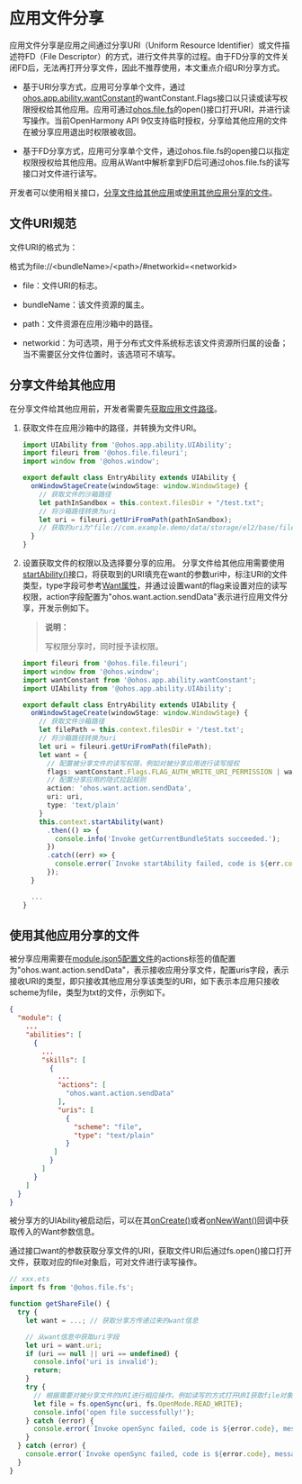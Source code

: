 # 应用文件分享

应用文件分享是应用之间通过分享URI（Uniform Resource Identifier）或文件描述符FD（File Descriptor）的方式，进行文件共享的过程。由于FD分享的文件关闭FD后，无法再打开分享文件，因此不推荐使用，本文重点介绍URI分享方式。

- 基于URI分享方式，应用可分享单个文件，通过[ohos.app.ability.wantConstant](../reference/apis/js-apis-app-ability-wantConstant.md#wantconstantflags)的wantConstant.Flags接口以只读或读写权限授权给其他应用。应用可通过[ohos.file.fs](../reference/apis/js-apis-file-fs.md#fsopen)的open()接口打开URI，并进行读写操作。当前OpenHarmony API 9仅支持临时授权，分享给其他应用的文件在被分享应用退出时权限被收回。

- 基于FD分享方式，应用可分享单个文件，通过ohos.file.fs的open接口以指定权限授权给其他应用。应用从Want中解析拿到FD后可通过ohos.file.fs的读写接口对文件进行读写。

开发者可以使用相关接口，[分享文件给其他应用](#分享文件给其他应用)或[使用其他应用分享的文件](#使用其他应用分享的文件)。

## 文件URI规范

文件URI的格式为：

  格式为file://&lt;bundleName&gt;/&lt;path&gt;/\#networkid=&lt;networkid&gt;
- file：文件URI的标志。

- bundleName：该文件资源的属主。

- path：文件资源在应用沙箱中的路径。

- networkid：为可选项，用于分布式文件系统标志该文件资源所归属的设备；当不需要区分文件位置时，该选项可不填写。

## 分享文件给其他应用

在分享文件给其他应用前，开发者需要先[获取应用文件路径](../application-models/application-context-stage.md#获取应用开发路径)。

1. 获取文件在应用沙箱中的路径，并转换为文件URI。
     
   ```ts
   import UIAbility from '@ohos.app.ability.UIAbility';
   import fileuri from '@ohos.file.fileuri';
   import window from '@ohos.window';
   
   export default class EntryAbility extends UIAbility {
     onWindowStageCreate(windowStage: window.WindowStage) {
       // 获取文件的沙箱路径
       let pathInSandbox = this.context.filesDir + "/test.txt";
       // 将沙箱路径转换为uri
       let uri = fileuri.getUriFromPath(pathInSandbox);
       // 获取的uri为"file://com.example.demo/data/storage/el2/base/files/test.txt"
     }
   }
   ```

2. 设置获取文件的权限以及选择要分享的应用。
   分享文件给其他应用需要使用[startAbility()](../reference/apis/js-apis-inner-application-uiAbilityContext.md#uiabilitycontextstartability)接口，将获取到的URI填充在want的参数uri中，标注URI的文件类型，type字段可参考[Want属性](../reference/apis/js-apis-app-ability-want.md#属性)，并通过设置want的flag来设置对应的读写权限，action字段配置为"ohos.want.action.sendData"表示进行应用文件分享，开发示例如下。

   > **说明：**
   >
   > 写权限分享时，同时授予读权限。
 
   ```ts
   import fileuri from '@ohos.file.fileuri';
   import window from '@ohos.window';
   import wantConstant from '@ohos.app.ability.wantConstant';
   import UIAbility from '@ohos.app.ability.UIAbility';
   
   export default class EntryAbility extends UIAbility {
     onWindowStageCreate(windowStage: window.WindowStage) {
       // 获取文件沙箱路径
       let filePath = this.context.filesDir + '/test.txt';
       // 将沙箱路径转换为uri
       let uri = fileuri.getUriFromPath(filePath);
       let want = {
         // 配置被分享文件的读写权限，例如对被分享应用进行读写授权
         flags: wantConstant.Flags.FLAG_AUTH_WRITE_URI_PERMISSION | wantConstant.Flags.FLAG_AUTH_READ_URI_PERMISSION,
         // 配置分享应用的隐式拉起规则
         action: 'ohos.want.action.sendData',
         uri: uri,
         type: 'text/plain'
       }
       this.context.startAbility(want)
         .then(() => {
           console.info('Invoke getCurrentBundleStats succeeded.');
         })
         .catch((err) => {
           console.error(`Invoke startAbility failed, code is ${err.code}, message is ${err.message}`);
         });
     }
   
     ...
   }
   ```

## 使用其他应用分享的文件

被分享应用需要在[module.json5配置文件](../quick-start/module-configuration-file.md)的actions标签的值配置为"ohos.want.action.sendData"，表示接收应用分享文件，配置uris字段，表示接收URI的类型，即只接收其他应用分享该类型的URI，如下表示本应用只接收scheme为file，类型为txt的文件，示例如下。
  
```json
{
  "module": {
    ...
    "abilities": [
      {
        ...
        "skills": [
          {
            ...
            "actions": [
              "ohos.want.action.sendData"
            ],
            "uris": [
              {
                "scheme": "file",
                "type": "text/plain"
              }
           ]
          }
        ]
      }
    ]
  }
}
```

被分享方的UIAbility被启动后，可以在其[onCreate()](../reference/apis/js-apis-app-ability-uiAbility.md#uiabilityoncreate)或者[onNewWant()](../reference/apis/js-apis-app-ability-uiAbility.md#uiabilityonnewwant)回调中获取传入的Want参数信息。

通过接口want的参数获取分享文件的URI，获取文件URI后通过fs.open()接口打开文件，获取对应的file对象后，可对文件进行读写操作。

  
```ts
// xxx.ets
import fs from '@ohos.file.fs';

function getShareFile() {
  try {
    let want = ...; // 获取分享方传递过来的want信息

    // 从want信息中获取uri字段
    let uri = want.uri;
    if (uri == null || uri == undefined) {
      console.info('uri is invalid');
      return;
    }
    try {
      // 根据需要对被分享文件的URI进行相应操作。例如读写的方式打开URI获取file对象
      let file = fs.openSync(uri, fs.OpenMode.READ_WRITE);
      console.info('open file successfully!');
    } catch (error) {
      console.error(`Invoke openSync failed, code is ${error.code}, message is ${error.message}`);
    }
  } catch (error) {
    console.error(`Invoke openSync failed, code is ${error.code}, message is ${error.message}`);
  }
}
```
